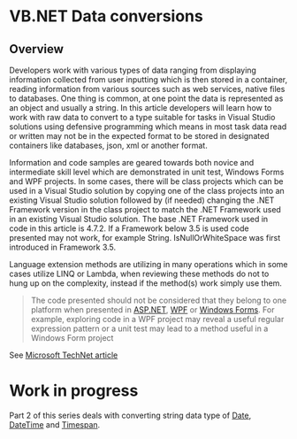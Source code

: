 # VB.NET Data conversions


## Overview
Developers work with various types of data ranging from displaying information collected from user inputting which is then stored in a container, reading information from various sources such as web services, native files to databases. One thing is common, at one point the data is represented as an object and usually a string. In this article developers will learn how to work with raw data to convert to a type suitable for tasks in Visual Studio solutions using defensive programming which means in most task data read or written may not be in the expected format to be stored in designated containers like databases, json, xml or another format.

Information and code samples are geared towards both novice and intermediate skill level which are demonstrated in unit test, Windows Forms and WPF projects. In some cases, there will be class projects which can be used in a Visual Studio solution by copying one of the class projects into an existing Visual Studio solution followed by (if needed) changing the .NET Framework version in the class project to match the .NET Framework used in an existing Visual Studio solution. The base .NET Framework used in code in this article is 4.7.2. If a Framework below 3.5 is used code presented may not work, for example String. IsNullOrWhiteSpace was first introduced in Framework 3.5.

Language extension methods are utilizing in many operations which in some cases utilize LINQ or Lambda, when reviewing these methods do not to hung up on the complexity, instead if the method(s) work simply use them. 

> The code presented should not be considered that they belong to one platform when presented in  [ASP.NET](https://dotnet.microsoft.com/apps/aspnet), [WPF](https://docs.microsoft.com/en-us/dotnet/framework/wpf/) or [Windows Forms](https://docs.microsoft.com/en-us/dotnet/framework/winforms/). For example, exploring code in a WPF project may reveal a useful regular expression pattern or a unit test may lead to a method useful in a Windows Form project

See [Microsoft TechNet article](https://social.technet.microsoft.com/wiki/contents/articles/52768.vb-net-type-conversions-part-1.aspx)
# Work in progress
Part 2 of this series deals with converting string data type of [Date](https://docs.microsoft.com/en-us/dotnet/api/system.datetime.date?view=netframework-4.8), [DateTime](https://docs.microsoft.com/en-us/dotnet/api/system.datetime?view=netframework-4.8) and [Timespan](https://docs.microsoft.com/en-us/dotnet/api/system.timespan?view=netframework-4.8).

